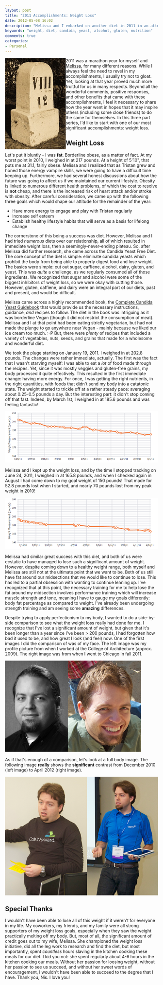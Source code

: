 ```yaml
---
layout: post
title: "2011 Accomplishments: Weight Loss"
date: 2012-05-08 16:02
description: "Melissa and I embarked on another diet in 2011 in an attempt to get into a healthy BMI. Through the Candida Yeast Free Diet, we had outstanding success as I managed to go from 202.8 pounds to 150 pounds in 8 months."
keywords: "weight, diet, candida, yeast, alcohol, gluten, nutrition"
comments: true
categories: 
- Personal
---
```


<img style="float: left;" src="/images/posts/2012-05-08-weight-loss/milestone.jpg" alt="Milestone" />

2011 was a marathon year for myself and <a href="http://www.ladyalissiya.net/">Melissa</a>, for many different reasons. While I always feel the need to revel in my accomplishments, I usually try not to gloat. Yet, looking at that year proved much more fruitful for us in many respects. Beyond all the wonderful comments, positive responses, and other benefits that came with these accomplishments, I feel it necessary to share how the year went in hopes that it may inspire others (including some close friends) to do the same for themselves. In this three part series, I'd like to start with one of our most significant accomplishments: weight loss. 
<!--more-->
<h2>Weight Loss</h2>

Let's put it bluntly - I was <strong>fat</strong>. Borderline obese, as a matter of fact. At my worst point in 2010, I weighed in at 217 pounds. At a height of 5'10", that puts me at 31.1, fairly obese. Melissa and I realized that as Tristan grew and honed those energy vampire skills, we were going to have a difficult time keeping up. Furthermore, we had several honest discussions about how the future was going to affect us if we maintained our current lifestyle. Obesity is linked to numerous different health problems, of which the cost to resolve is <strong>not</strong> cheap, and there is the increased risk of heart attack and/or stroke with obesity. After careful consideration, we came up with the following three goals which would shape our attitude for the remainder of the year:

<ul>
<li>Have more energy to engage and play with Tristan regularly</li>
<li>Increase self esteem</li>
<li>Establish healthy lifestyle habits that will serve as a basis for lifelong change</li>
</ul>



The cornerstone of this being a success was diet. However, Melissa and I had tried <em>numerous</em> diets over our relationship, all of which resulted in immediate weight loss, then a seemingly-never-ending plateau. So, after Melissa did further research, she came across the Candida Yeast Free Diet.  The core concept of the diet is simple: eliminate candida yeasts which prohibit the body from being able to properly digest food and lose weight.  The basics were simple: cut out sugar, caffiene, alcohol, dairy, gluten, and yeast. This was <em>quite</em> a challenge, as we regularly consumed all of those ingredients. We recognized that sugar and alcohol were some of the biggest inhibitors of weight loss, so we were okay with cutting those. However, gluten, caffiene, and dairy were an integral part of our diets, past and present, and would be difficult. 



Melissa came across a highly recommended book, the <a href="http://amzn.com/0761527400" target="_blank">Complete Candida Yeast Guidebook</a> that would provide us the necessary instructions, guidance, <em>and</em> recipes to follow. The diet in the book was intriguing as it was borderline Vegan (though it did not restrict the consumption of meat). Melissa and I at that point had been eating strictly vegetarian, but had not made the plunge to go anywhere near Vegan - mainly because we liked our ice cream too much. :-P But, there were <em>plenty</em> of recipes that included a variety of vegetables, nuts, seeds, and grains that made for a wholesome and wonderful diet. 

We took the pluge starting on January 19, 2011. I weighed in at 202.8 pounds. The changes were rather immediate, actually. The first was the fact that I wasn't starving myself: I was able to eat a <em>lot</em> of food made through the recipes. Yet, since it was mostly veggies and gluten-free grains, my body processed it quite effectively. This resulted in the first immediate change: having more energy. For once, I was getting the right nutrients, in the right quantities, with foods that didn't send my body into a catatonic state. The weight started to trickle off at a rather steady pace: averaging about 0.25-0.5 pounds a day. But the interesting part: it didn't stop coming off that fast. Indeed, by March 1st, I weighed in at 185.6 pounds and was feeling fantastic! 

<img src="/images/posts/2012-05-08-weight-loss/weightloss-beforemarch.png" alt="Weight Loss - Pre-March 2011" />

Melissa and I kept up the weight loss, and by the time I stopped tracking on June 24, 2011, I weighed in at 165.8 pounds, and when I checked again in August I had come down to my goal weight of 150 pounds! That made for 52.8 pounds lost when I started, and nearly 70 pounds lost from my peak weight in 2010! 

<img src="/images/posts/2012-05-08-weight-loss/weightloss-complete.png" alt="Complete Weight Loss Tracking" />

Melissa had similar great success with this diet, and both of us were ecstatic to have managed to lose such a significant amount of weight. However, despite coming down to a healthy weight range, both myself and Melissa are still not at the ultimate point that we want to be. Both of us still have fat around our midsections that we would like to continue to lose. This has led to a partial obsession with wanting to continue leaning up. I've recognized that at this point, the necessary training for me to help lose the fat around my midsection involves performance training which will increase muscle strength and tone, meaning I have to gauge my goals differently: body fat percentage as compared to weight. I've already been undergoing strength training and am seeing some <strong>amazing</strong> differences. 

Despite trying to apply perfectionism to my body, I wanted to do a side-by-side comparison to see what the weight loss really had done for me. I recognize that I've lost a significant amount of weight, but given that it's been longer than a year since I've been > 200 pounds, I had forgotten how bad it used to be, and how great I look (and feel) now. One of the first images I did the comparison of was of my face. The left image was my profile picture from when I worked at the College of Architecture (approx. 2009). The right image was from when I went to Chicago in fall 2011. 

<img src="/images/posts/2012-05-08-weight-loss/face-before-and-after.png" alt="Face Pictures - Before and After" />

As if that's enough of a comparison, let's look at a full body image. The following image <strong>really</strong> shows the <strong>significant</strong> contrast from December 2010 (left image) to April 2012 (right image).

<img src="/images/posts/2012-05-08-weight-loss/body-before-and-after.png" alt="Body Pictures - Before and After" />

<h2>Special Thanks</h2>

I wouldn't have been able to lose all of this weight if it weren't for everyone in my life. My coworkers, my friends, and my family were all strong supporters of my weight loss goals, especially when they saw the weight practically melting off my body. But, most of all, the significant amount of credit goes out to my wife, Melissa. She championed the weight loss initiative, did all the leg work to research and find the diet, but most importantly, spent <em>countless</em> hours slaving in the kitchen cooking these meals for our diet. I kid you not: she spent regularly about 4-6 hours in the kitchen cooking our meals. Without her passion for loosing weight, without her passion to see us succeed, and without her sweet words of encouragement, I wouldn't have been able to succeed to the degree that I have. Thank you, Nis. I love you! 

